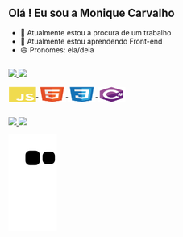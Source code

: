 ## Olá ! Eu sou a Monique Carvalho


- 🔭 Atualmente estou a procura de um trabalho
- 🌱 Atualmente estou aprendendo  Front-end
- 😄 Pronomes: ela/dela
 
 ##

<div align = "centro">
  <a href="https://github.com/moniquecarvalho">
  <img height="150em" src="https://github-readme-stats.vercel.app/api?username=moniquecarvalho&show_icons=true&theme=synthwave&include_all_commits=true&count_private=true"/>
  <img height="150em" src="https://github-readme-stats.vercel.app/api/top-langs/?username=moniquecarvalho&layout=compact&langs_count=7&theme=synthwave"/>
</div>

<div style="display: inline_block"><br>
  <img align="center" alt="Rafa-Js" height="30" width="55" src="https://raw.githubusercontent.com/devicons/devicon/master/icons/javascript/javascript-plain.svg">

  <img align="center" alt="Rafa-HTML5" height="30" width="55" src="https://raw.githubusercontent.com/devicons/devicon/master/icons/html5/html5-original.svg">
  
  <img align="center" alt="Rafa-CSS3" height="30" width="55" src="https://raw.githubusercontent.com/devicons/devicon/master/icons/css3/css3-original.svg">
  
  <img align="center" alt="Rafa-Csharp" height="30" width="55" src="https://raw.githubusercontent.com/devicons/devicon/master/icons/csharp/csharp-original.svg">

</div>
  
  ##
 
<div> 
  <a href = "gmail.com.br/moniquecarvalho654@gmail.com"(https://mail.google.com/mail/u/0/#inbox)><img src=https://img.shields.io/badge/Gmail-D14836?style=for-the-badge&logo=gmail&logoColor=white  target="_blank">  </a> <a href="https://www.linkedin.com/in/monique-carvalho-15bb291b3/" target="_blank"><img src="https://img.shields.io/badge/-LinkedIn-%230077B5?style=for-the-badge&logo=linkedin&logoColor=white" target="_blank"></a> 

   ![Snake animation](https://github.com/Moniquecarvalho/moniquecarvalho/blob/output/github-contribution-grid-snake.svg) 

</div>

